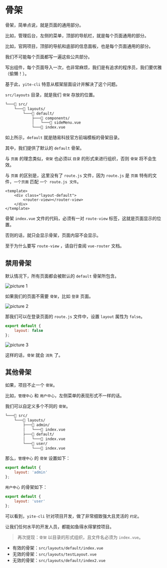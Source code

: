 # 骨架

骨架，简单点说，就是页面的通用部分。

比如，管理后台，左侧的菜单，顶部的导航栏，就是每个页面通用的部分。

比如，官网项目，顶部的导航和底部的信息面板，也是每个页面通用的部分。

我们不可能每个页面都写一遍这些公共部分。

写出组件，每个页面导入一次，也非常麻烦，我们是有追求的程序员，我们要优雅（偷懒！）。

基于此，`yite-cli` 特意从框架层面设计并解决了这个问题。

`src/layouts` 目录，就是我们 `骨架` 存放的位置。

```bash
└───📁 src/
    └───📁 layouts/
        └───📁 default/
            ├───📁 components/
            │   └───📄 sideMenu.vue
            └───📄 index.vue

```

如上所示，`default` 就是随易科技官方前端模板的骨架目录。

其中，我们提供了默认的 `default` 骨架。

与 `页面` 的理念类似，`骨架` 也必须以 `目录` 的形式来进行组织，否则 `骨架` 将不会生效。

与 `页面` 的区别是，这里没有了 `route.js` 文件，因为 `route.js` 是 `页面` 特有的文件，`一个页面` 匹配 `一个 route.js 文件`。

```vue
<template>
    <div class="layout-default">
        <router-view></router-view>
    </div>
</template>
```

骨架 `index.vue` 文件的代码，必须有一对 `route-view` 标签，这就是页面显示的位置。

否则的话，就只会显示骨架，页面内容不会显示。

至于为什么要写 `route-view` ，请自行查阅 `vue-router` 文档。

## 禁用骨架

默认情况下，所有页面都会被默认的 `default` 骨架所包含。

![picture 1](https://static.yicode.tech/images/202306/20230604222850.png)

如果我们的页面不需要 `骨架`，比如 `登录` 页面。

![picture 2](https://static.yicode.tech/images/202306/20230604223241.png)

那我们可以在登录页面的 `route.js` 文件中，设置 `layout` 属性为 `false`。

```javascript
export default {
    layout: false
};
```

![picture 3](https://static.yicode.tech/images/202306/20230604223403.png)

这样的话，`骨架` 就会 `消失` 了。

## 其他骨架

如果，项目不止一个 `骨架`。

比如，`管理中心` 和 `用户中心`，左侧菜单的表现形式不一样的话。

我们可以自定义多个不同的 `骨架`。

```bash
└───📁 src/
    └───📁 layouts/
        ├───📁 admin/
        │   └───📄 index.vue
        ├───📁 default/
        │   └───📄 index.vue
        └───📁 user/
            └───📄 index.vue
```

那么，`管理中心` 的 `骨架` 设置如下：

```javascript
export default {
    layout: 'admin'
};
```

`用户中心` 的骨架如下：

```javascript
export default {
    layout: 'user'
};
```

可以看到，`yite-cli` 针对项目开发，做了非常细致强大且灵活的 `约定`。

让我们任何水平的开发人员，都能如鱼得水得掌控项目。

> 再次提现：`骨架` 以目录的形式组织，且文件名必须为 `index.vue`。

-   有效的骨架：`src/layouts/default/index.vue`
-   无效的骨架：`src/layouts/testLayout.vue`
-   无效的骨架：`src/layouts/default/index2.vue`

